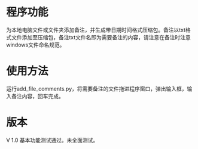 # 程序功能
为本地电脑文件或文件夹添加备注，并生成带日期时间格式压缩包。备注以txt格式文件添加至压缩包，备注txt文件名即为需要备注的内容，请注意在备注时注意windows文件命名规范。
# 使用方法
运行add_file_comments.py，将需要备注的文件拖进程序窗口，弹出输入框，输入备注内容，回车完成。
# 版本
V 1.0 基本功能测试通过。未全面测试。
